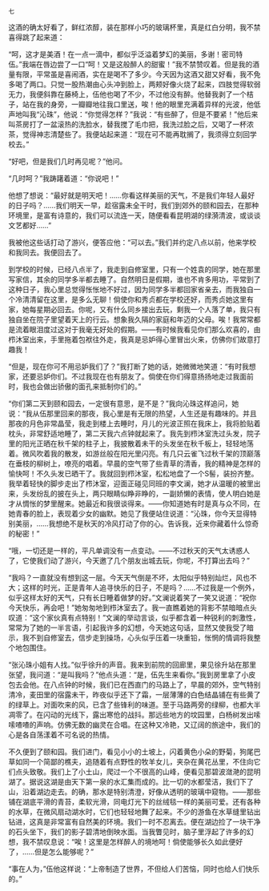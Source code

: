     七 

   这酒的确太好看了，鲜红浓醇，装在那样小巧的玻璃杯里，真是红白分明，我不禁喜得跳了起来道：

   “呵，这才是美酒！在一点一滴中，都似乎泛溢着梦幻的美丽，多谢！密司特伍。”我端在唇边尝了一口“呵！又是这般醉人的甜蜜！”我不禁赞叹着。但是我的酒量有限，平常虽是喜闹酒，实在是喝不了多少。今天因为这酒又甜又好看，我不免多喝了两口。只觉一股热潮由心头冲到脸上，两颊好像火烧了起来，四肢觉得软弱无力，我便斜靠在藤椅上，伍他也喝了不少，不过他没有醉。他替我剥了一个桔子，站在我的身旁，一瓣瓣地往我口里送，唉！他的眼里充满着异样的光波，他低声地叫我“沁珠”，他说：“你觉得怎样？”我说：“有些醉了，但是不要紧！”他后来叫茶房打了一盆滚热的洗脸水，替我搅了毛巾把，我洗过脸之后，又喝了一杯浓茶，觉得神志清楚些了。我便站起来道：“现在可不能再耽搁了，我须得立刻回学校去。”

   “好吧，但是我们几时再见呢？”他问。

   “几时呵？”我踌躇着道：“你说吧！”

   他想了想说：“最好就是明天吧！……你看这样美丽的天气，不是我们年轻人最好的日子吗？……我们明天一早，趁宿露未全干时，我们到郊外的颐和园去，在那种环境里，是富有诗意的，我们可以流连一天，随便看看昆明湖的绿漪清波，或谈谈文艺都好……”

   我被他这些话打动了游兴，便答应他：“可以去。”我们并约定八点以前，他来学校和我同去。我便回去了。

   到学校的时候，已经八点半了，我走到自修室里，只有一个姓袁的同学，她在那里写家信，其余的同学多半都去睡了。自然明日是假期，谁也不肯多用功，平常到了这种日子，我心里总觉得怅怅地不好过，因为同学多半都回家省亲去，而我独自一个冷清清留在这里，是多么无聊！倘使你和秀贞都在学校还好，而秀贞她这里有家，她每星期必回去。你呢，又有什么同乡接出去玩，剩我一个人落了单，我只有独自坐在院子里望着天上的行云。想象我久隔的家庭和年迈的父母。唉！我常常都是流着眼泪度过这对于我毫无好处的假期。——有时候我看见你们那么欢喜的，由栉沐室出来，手里拖着包袱往外走，我真是忌妒得心里冒出火来，仿佛你们故意打趣我！

   “但是，现在你可不用忌妒我们了？”我打断了她的话，她微微地笑道：“有时我想家，还要忌妒你们。不过我现在也有朋友了。倘使在你们得意扬扬地走过我面前时，我也会做出骄傲的面孔来抵制你们的。”

   “你们第二天到颐和园去，一定很有意思，是不是？”我向沁珠这样追问，她说：“我从伍那里回来的那夜，我心里是有无限的热望，人生还是有趣味的。并且那夜的月色非常晶莹，我走到楼上去睡时，月儿的光波正照在我床上，我将脸贴着枕头，非常舒适地睡了，第二天我六点钟就起来了。我先到栉沐室洗过头发，院子里的阳光正晒在秋千架的柱子上，我披散着未干的头发坐在秋千板上，轻轻地荡着。微风吹着我的散发，如游丝般在阳光里闪亮。有几只云雀飞过秋千架的顶巅落在垂枝的柳树上，嘹亮的唱着。早晨的空气带了些青草的清香，我的精神是怎样的愉快呵！不久头发已晒干了。我就回到栉沐室，松松地盘了一个S髻，装扮齐整。我举着轻快的脚步走出了栉沐室，迎面正碰见同班的李文澜，她才从温暖的被里出来，头发纷乱的披在头上，两只眼睛似睁非睁的，一副娇懒的表情，使人明白她是才从惆怅的梦里醒来。她最近和我很谈得来。——你知道她有时是真与众不同，在她青春的脸上，表现着少女的幽默。她见了我便站住说道：“沁珠，你今天显得特别美丽，……我想绝不是秋天的冷风打动了你的心。告诉我，近来你藏着什么惊奇的秘密！”

   “哦，一切还是一样的，平凡单调没有一点变动。——不过秋天的天气太诱惑人了，它使我们动了游兴，今天邀了几个朋友出城去玩，你呢，不打算出去吗？”

   “我吗？一直就没有想到这一层。今天天气倒是不坏，太阳似乎特别灿烂，风也不大；这样的时光，正是青年人追寻快乐的日子，不是吗？……不过我是一个例外，似乎这样太好的天气，只有长日睡着做梦的好。”文澜说着笑了一笑又说道：“祝你今天快乐，再会吧！”她匆匆地到栉沐室去了。我一直瞧着她的背影不禁暗暗点头叹道：“这个家伙真有点特别！”文澜的举动言谈，似乎都含着一种锐利的刺激性，常常为了她的一半言语，引起我许多的幻想，今天她这句话，显然又使我受了暗示，我不到自修室去，信步走到操场，心头似乎压着一块重铅，怅惘的情调将我整个地包围住。

   “张沁珠小姐有人找。”似乎徐升的声音。我来到前院的回廊里，果见徐升站在那里张望，我问道：“是叫我吗？”他点头道：“是，伍先生来看你。”我到房里拿了小皮包去会他。在八点钟的时候，我们已在西直门的马路上了，早晨的郊外，空气特别清冷，麦田里的宿露未干，昨夜似乎还下了霜，一层薄薄的白色结晶铺在有些黄了的绿草上。对面吹来的风，已含了些锋利的味道。至于马路两旁的绿柳，也都大半凋零了。在闪动的光线下，露出寒伧的战抖。那远些地方的坟园里，白杨树发出嗦嗦喳喳的声响。仿佛无数的幽灵在合唱。在这种又冷艳，又辽阔的旅途中，我们的心是各自荡漾着不可名说的热情。

   不久便到了颐和园。我们进门，看见小小的土坡上，闪着黄色小朵的野菊，狗尾巴草如同一个简鄙的樵夫，追随着有点野性的牧羊女儿，夹杂在黄花丛里，不住向它们点头致敬。我们上了小土山，爬过一个不很高的山峰，便看见那碧波潋滟的昆明湖了。据说这湖是由天下第一泉的水汇集而成的。比一切的水都莹洁，我们下了山，沿着湖边走去。的确，那水是特别清澄，好像从透明的玻璃中窥物。——那些铺在湖底平滑的青苔，柔软光滑，同电灯光下的丝绒毯一样的美丽可爱。还有各种的水草，在微风扇动湖水时，它们也轻轻地舞了起来。不少的游鱼在水草缝里钻出钻进，这真是非常富有自然美的环境。我们一时不忍离去。便在湖边捡了一块干净的石头坐下，我们的影子碧清地倒映水面。当我瞥见时，脑子里浮起了许多的幻想，我不禁叹息说：“唉！这里是怎样醉人的境地呵！倘使能够长久如此便好了，……但是怎么能够呢？”

   “事在人为，”伍他这样说：“上帝制造了世界，不但给人们苦恼，同时也给人们快乐的。”

